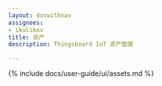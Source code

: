 ```yaml
---
layout: docwithnav
assignees:
- ikulikov
title: 资产
description: Thingsboard IoT 资产管理

---
```


{% include docs/user-guide/ui/assets.md %}